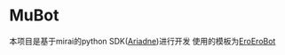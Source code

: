 # MuBot
本项目是基于mirai的python SDK([Ariadne](https://github.com/GraiaProject/Ariadne))进行开发
使用的模板为[EroEroBot](https://github.com/GraiaCommunity/EroEroBot)
